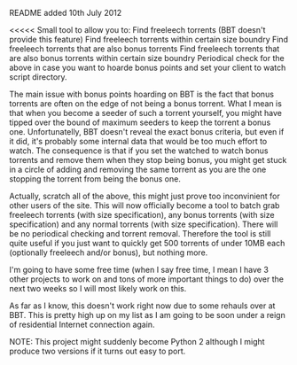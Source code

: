 README added 10th July 2012

<<<<<
Small tool to allow you to:
Find freeleech torrents (BBT doesn't provide this feature)
Find freeleech torrents within certain size boundry
Find freeleech torrents that are also bonus torrents
Find freeleech torrents that are also bonus torrents within certain size boundry
Periodical check for the above in case you want to hoarde bonus points and set your client to watch script directory.


The main issue with bonus points hoarding on BBT is the fact that bonus torrents are often on the edge of not being a bonus torrent. What I mean is that when you become a seeder of such a torrent yourself, you might have tipped over the bound of maximum seeders to keep the torrent a bonus one.
Unfortunatelly, BBT doesn't reveal the exact bonus criteria, but even if it did, it's probably some internal data that would be too much effort to watch. The consequence is that if you set the watched to watch bonus torrents and remove them when they stop being bonus, you might get stuck in a circle of adding and removing the same torrent as you are the one stopping the torrent from being the bonus one.
>>>>>



Actually, scratch all of the above, this might just prove too inconvinient for other users of the site. This will now officially become a tool to batch grab freeleech torrents (with size specification), any bonus torrents (with size specification) and any normal torrents (with size specification). There will be no periodical checking and torrent removal. Therefore the tool is still quite useful if you just want to quickly get 500 torrents of under 10MB each (optionally freeleech and/or bonus), but nothing more.

I'm going to have some free time (when I say free time, I mean I have 3 other projects to work on and tons of more important things to do) over the next two weeks so I will most likely work on this.

As far as I know, this doesn't work right now due to some rehauls over at BBT.
This is pretty high up on my list as I am going to be soon under a reign of residential Internet connection again.

NOTE: This project might suddenly become Python 2 although I might produce two versions if it turns out easy to port.